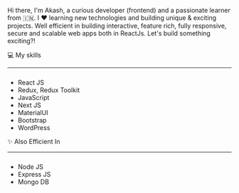 Hi there, I'm Akash, a curious developer (frontend) and a passionate learner from 🇮🇳. I ❤️ learning new technologies and building unique & exciting projects. Well efficient in building interactive, feature rich, fully responsive, secure and scalable web apps both in ReactJs. Let's build something exciting?!

💻 My skills
<hr style="margin: 0px 0px 24px 0px;"  />
<ul>
<li>React JS</li>
 <li>Redux, Redux Toolkit</li>
 <li>JavaScript</li>
 <li>Next JS</li>
 <li>MaterialUI</li>
 <li>Bootstrap</li>
 <li>WordPress</li>
</ul>

✨ Also Efficient In
<hr style="margin:0px 0px 24px 0px; height: 0.1em;"/>
<ul>
<li>Node JS</li>
 <li>Express JS</li>
  <li>Mongo DB</li>
</ul>



